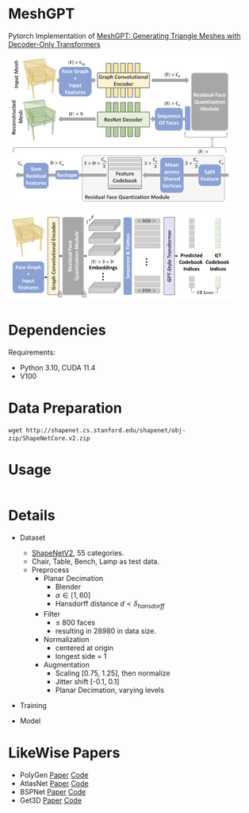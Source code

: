 # MeshGPT
Pytorch Implementation of [MeshGPT: Generating Triangle Meshes with Decoder-Only Transformers]("https://arxiv.org/abs/2311.15475")

<img src="./pics/vocab.png" width="450px"></img>

<img src="./pics/GPT2.png" width="450px"></img>

# Dependencies
Requirements:
- Python 3.10, CUDA 11.4
- V100

# Data Preparation
```
wget http://shapenet.cs.stanford.edu/shapenet/obj-zip/ShapeNetCore.v2.zip
```

# Usage
```
```

# Details
- Dataset
    - [ShapeNetV2](http://shapenet.cs.stanford.edu/shapenet/obj-zip/ShapeNetCore.v2.zip), 55 categories.
    - Chair, Table, Bench, Lamp as test data.
    - Preprocess
        - Planar Decimation
            - Blender
            - $\alpha \in [1,60]$
            - Hansdorff distance $d \lt \delta_{hansdorff}$
        - Filter
            - $\leq$ 800 faces
            - resulting in 28980 in data size.
        - Normalization
            - centered at origin
            - longest side = 1
        - Augmentation
            - Scaling [0.75, 1.25], then normalize
            - Jitter shift [-0.1, 0.1]
            - Planar Decimation, varying levels

- Training
- Model

# LikeWise Papers

- PolyGen [Paper](https://arxiv.org/pdf/2002.10880.pdf) [Code](https://github.com/google-deepmind/deepmind-research/tree/master/polygen)
- AtlasNet [Paper]() [Code]()
- BSPNet [Paper]() [Code]()
- Get3D [Paper]() [Code]()